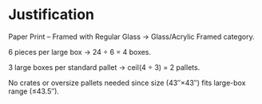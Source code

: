 # Justification
Paper Print – Framed with Regular Glass → Glass/Acrylic Framed category.

6 pieces per large box → 24 ÷ 6 = 4 boxes.

3 large boxes per standard pallet → ceil(4 ÷ 3) = 2 pallets.

No crates or oversize pallets needed since size (43″×43″) fits large-box range (≤43.5″).